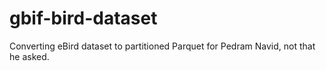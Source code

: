 # gbif-bird-dataset
Converting eBird dataset to partitioned Parquet for Pedram Navid, not that he asked.
